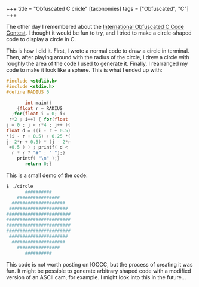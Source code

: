 +++
title = "Obfuscated C cricle"
[taxonomies]
  tags = ["Obfuscated", "C"]
+++

The other day I remembered about the [International Obfuscated C Code Contest](http://www.ioccc.org/). I thought it would be fun to try, and I tried to make a circle-shaped code to display a circle in C.

This is how I did it. First, I wrote a normal code to draw a circle in terminal. Then, after playing around with the radius of the circle, I drew a circle with roughly the area of the code I used to generate it. Finally, I rearranged my code to make it look like a sphere. This is what I ended up with:

```c
#include <stdlib.h>
#include <stdio.h>
#define RADIUS 6

       int main()
    {float r = RADIUS
  ;for(float i = 0; i<
 r*2 ; i++) { for(float
j = 0 ; j < r*4 ; j++ ){
float d = ((i - r + 0.5)
*(i - r + 0.5) + 0.25 *(
j- 2*r + 0.5) * (j - 2*r
 +0.5 ) ) ; printf( d < 
  r * r ? "#" : " ");} 
    printf( "\n" );}
       return 0;}
```

This is a small demo of the code:

```bash
$ ./circle
       ##########       
    ################    
  ####################  
 ###################### 
########################
########################
########################
########################
 ###################### 
  ####################  
    ################    
       ##########       
```

This code is not worth posting on IOCCC, but the process of creating it was fun. It might be possible to generate arbitrary shaped code with a modified version of an ASCII cam, for example. I might look into this in the future...